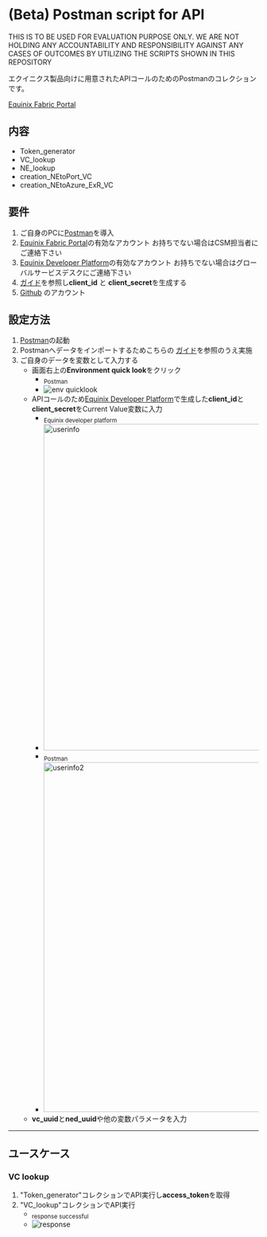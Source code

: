 # (Beta) Postman script for API
THIS IS TO BE USED FOR EVALUATION PURPOSE ONLY. WE ARE NOT HOLDING ANY ACCOUNTABILITY AND RESPONSIBILITY AGAINST ANY CASES OF OUTCOMES BY UTILIZING THE SCRIPTS SHOWN IN THIS REPOSITORY 

エクイニクス製品向けに用意されたAPIコールのためのPostmanのコレクションです。

[Equinix Fabric Portal](https://fabric.equinix.com/)

## 内容
- Token_generator
- VC_lookup
- NE_lookup
- creation_NEtoPort_VC
- creation_NEtoAzure_ExR_VC

## 要件
1. ご自身のPCに[Postman](https://www.postman.com/downloads/)を導入
2. [Equinix Fabric Portal](https://fabric.equinix.com/)の有効なアカウント お持ちでない場合はCSM担当者にご連絡下さい
3. [Equinix Developer Platform](https://developer.equinix.com/)の有効なアカウント お持ちでない場合はグローバルサービスデスクにご連絡下さい
4. [ガイド](https://developer.equinix.com/dev-docs/fabric/getting-started/getting-access-token#generating-client-id-and-client-secret)を参照し**client_id** と **client_secret**を生成する
5.  [Github](https://github.com/) のアカウント

## 設定方法
1. [Postman](https://www.postman.com/)の起動
2. Postmanへデータをインポートするためこちらの [ガイド](https://learning.postman.com/docs/getting-started/importing-and-exporting-data/#importing-from-github-repositories)を参照のうえ実施
3. ご自身のデータを変数として入力する
   - 画面右上の**Environment quick look**をクリック
     - <sub>Postman</sub>
     - ![env quicklook](https://user-images.githubusercontent.com/109955201/193489769-ee15fbdf-7e55-4c93-9621-3630e2fbcde8.png)
   - APIコールのため[Equinix Developer Platform](https://developer.equinix.com/)で生成した**client_id**と**client_secret**をCurrent Value変数に入力
     - <sub>Equinix developer platform</sub>
     - <img width="656" alt="userinfo" src="https://user-images.githubusercontent.com/109955201/193498978-87897281-25d6-4c3f-bd26-3532dccc2658.png">
     - <sub>Postman</sub>
     - <img width="703" alt="userinfo2" src="https://user-images.githubusercontent.com/109955201/193501814-47b94912-ef0b-4b5c-9e23-b5cbbf3d8700.png">
   - **vc_uuid**と**ned_uuid**や他の変数パラメータを入力

---
## ユースケース

### VC lookup

1. "Token_generator"コレクションでAPI実行し**access_token**を取得
2. "VC_lookup"コレクションでAPI実行
   - <sub>response successful</sub>
   - ![response](https://user-images.githubusercontent.com/109955201/193509583-0e1c055c-2b3e-4141-88d5-4ac91b88fdaf.png)
